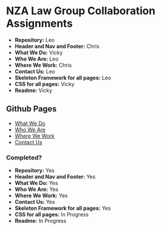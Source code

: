 # NZA Law Group Collaboration Assignments

- **Repository:** Leo    
- **Header and Nav and Footer:** Chris    
- **What We Do:** Vicky    
- **Who We Are:** Leo    
- **Where We Work:** Chris    
- **Contact Us:** Leo    
- **Skeleton Framework for all pages:** Leo    
- **CSS for all pages:** Vicky    
- **Readme:** Vicky

## Github Pages

- [What We Do](https://leoashcraft.github.io/NZA-Law-Group-Collab/what-we-do.html)
- [Who We Are](https://leoashcraft.github.io/NZA-Law-Group-Collab/who-we-are.html)
- [Where We Work](https://leoashcraft.github.io/NZA-Law-Group-Collab/where-we-work.html)
- [Contact Us](https://leoashcraft.github.io/NZA-Law-Group-Collab/contact-us.html)

### Completed?

- **Repository:** Yes    
- **Header and Nav and Footer:** Yes    
- **What We Do:** Yes    
- **Who We Are:** Yes    
- **Where We Work:** Yes    
- **Contact Us:** Yes    
- **Skeleton Framework for all pages:** Yes    
- **CSS for all pages:** In Progress
- **Readme:** In Progress